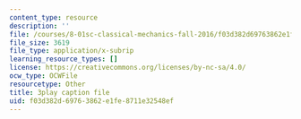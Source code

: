 ```yaml
---
content_type: resource
description: ''
file: /courses/8-01sc-classical-mechanics-fall-2016/f03d382d69763862e1fe8711e32548ef_DSk8HTcB7x0.srt
file_size: 3619
file_type: application/x-subrip
learning_resource_types: []
license: https://creativecommons.org/licenses/by-nc-sa/4.0/
ocw_type: OCWFile
resourcetype: Other
title: 3play caption file
uid: f03d382d-6976-3862-e1fe-8711e32548ef
---
```

